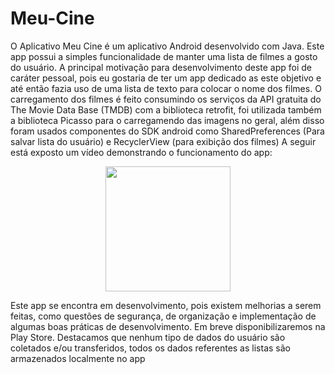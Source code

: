# Meu-Cine
O Aplicativo Meu Cine é um aplicativo Android desenvolvido com Java. Este app possui a simples funcionalidade de manter uma lista de filmes a gosto do usuário. A principal motivação para desenvolvimento deste app foi de caráter pessoal, pois eu gostaria de ter um app dedicado as este objetivo e até então fazia uso de uma lista de texto para colocar o nome dos filmes.
O carregamento dos filmes é feito consumindo os serviços da API gratuita do The Movie Data Base (TMDB) com a biblioteca retrofit, foi utilizada também a biblioteca Picasso para o carregamendo das imagens no geral, além disso foram usados componentes do SDK android como SharedPreferences (Para salvar lista do usuário) e RecyclerView (para exibição dos filmes)
A seguir está exposto um vídeo demonstrando o funcionamento do app:

<p align="center">
  <img width="200" src="Media Git/show_app.gif">
</p>

Este app se encontra em desenvolvimento, pois existem melhorias a serem feitas, como questões de segurança, de organização e implementação de algumas boas práticas de desenvolvimento. Em breve disponibilizaremos na Play Store.
Destacamos que nenhum tipo de dados do usuário são coletados e/ou transferidos, todos os dados referentes as listas são armazenados localmente no app
